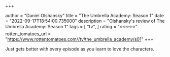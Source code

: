 +++

author = "Daniel Olshansky"
title = "The Umbrella Academy: Season 1"
date = "2022-09-17T18:54:00.735000"
description = "Olshansky's review of The Umbrella Academy: Season 1"
tags = [
    "tv",
]
rating = "⭐⭐⭐⭐⭐"
rotten_tomatoes_url = "https://www.rottentomatoes.com//tv/the_umbrella_academy/s01"
+++

Just gets better with every episode as you learn to love the characters.

